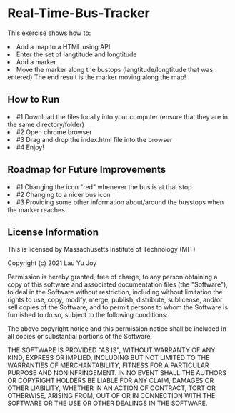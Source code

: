 # Real-Time-Bus-Tracker
This exercise shows how to:
<li> Add a map to a HTML using API
<li> Enter the set of langtitude and longtitude
<li> Add a marker 
<li> Move the marker along the bustops (langtitude/longtitude that was entered)
 The end result is the marker moving along the map!

<h2> How to Run </h2>
<li> #1 Download the files locally into your computer (ensure that they are in the same directory/folder)
<li> #2 Open chrome browser 
<li> #3 Drag and drop the index.html file into the browser
<li> #4 Enjoy! 

<h2> Roadmap for Future Improvements </h2>
<li> #1 Changing the icon "red" whenever the bus is at that stop
<li> #2 Changing to a nicer bus icon
<li> #3 Providing some other information about/around the busstops when the marker reaches


<h2> License Information </h2> 

This is licensed by Massachusetts Institute of Technology (MIT)

Copyright (c) 2021 Lau Yu Joy

Permission is hereby granted, free of charge, to any person obtaining a copy
of this software and associated documentation files (the "Software"), to deal
in the Software without restriction, including without limitation the rights
to use, copy, modify, merge, publish, distribute, sublicense, and/or sell
copies of the Software, and to permit persons to whom the Software is
furnished to do so, subject to the following conditions:

The above copyright notice and this permission notice shall be included in all
copies or substantial portions of the Software.

THE SOFTWARE IS PROVIDED "AS IS", WITHOUT WARRANTY OF ANY KIND, EXPRESS OR
IMPLIED, INCLUDING BUT NOT LIMITED TO THE WARRANTIES OF MERCHANTABILITY,
FITNESS FOR A PARTICULAR PURPOSE AND NONINFRINGEMENT. IN NO EVENT SHALL THE
AUTHORS OR COPYRIGHT HOLDERS BE LIABLE FOR ANY CLAIM, DAMAGES OR OTHER
LIABILITY, WHETHER IN AN ACTION OF CONTRACT, TORT OR OTHERWISE, ARISING FROM,
OUT OF OR IN CONNECTION WITH THE SOFTWARE OR THE USE OR OTHER DEALINGS IN THE
SOFTWARE.
